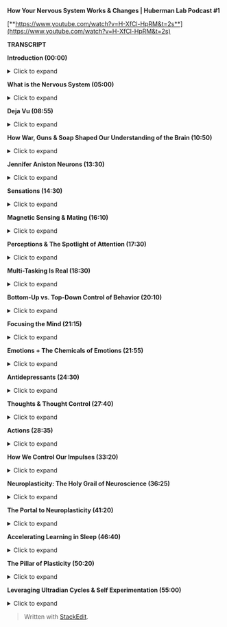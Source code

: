 **How Your Nervous System Works & Changes | Huberman Lab Podcast #1**

[**https://www.youtube.com/watch?v=H-XfCl-HpRM&t=2s**](https://www.youtube.com/watch?v=H-XfCl-HpRM&t=2s)

**TRANSCRIPT**

**Introduction (00:00)**
<details>
<summary> Click to expand </summary>
Welcome to the Huberman Lab Podcast where we discuss science and science-based tools for everyday life. (upbeat guitar music) I'm Andrew Huberman and I'm a professor of neurobiology and ophthalmology at Stanford School of Medicine. For today's podcast we're going to talk about the parts list of the nervous system. Now that might sound boring, but these are the bits and pieces that together make up everything about your experience of life, from what you think about to what you feel, what you imagine, and what you accomplish from the day you're born until the day you die. That parts list is really incredible because it has a history associated with it that really provides a window into all sorts of things like engineering, warfare, religion, and philosophy. So I'm going to share with you the parts list that makes up who you are through the lens of some of those other aspects of life and other aspects of the history of the discovery of the nervous system. By the end of this podcast I promise you're going to understand a lot more about how you work and how to apply that knowledge. There's going to be a little bit of story. There's going to be a lot of discussion about the people who made these particular discoveries. There'll be a little bit of technical language. There's no way to avoid that. But at the end you're going to have in hand what will be the equivalent of an entire semester of learning about the nervous system and how you work So a few important points before we get started. I am not a medical doctor. That means I don't prescribe anything. I'm a professor, so sometimes I'll profess things. In fact, I profess a lot of things. We are going to talk about some basic functioning of the nervous system parts and et cetera, but we're also going to talk about how to apply that knowledge. That said, your healthcare, your wellbeing is your responsibility. So anytime we talk about tools please filter it through that responsibility. Talk to a healthcare professional if you're going to explore any new tools or practices and be smart in your pursuit of these new tools. Also wanna emphasize that this podcast and the other things I do on social media are my personal goal of bringing zero cost to consumer information to the general public. It is separate from my role at Stanford University. In that spirit I really want to thank the sponsors of today's podcast. The first one is Athletic Greens which is an all-in-one drink. It's a greens drink that has vitamins, minerals, probiotics, prebiotics. I've been using Athletic Greens since 2012 so I'm really delighted that they're sponsoring the podcast. The reason I like it is because I like vitamins and minerals, I think they're important to my health and it can be kind of overwhelming to know what to take in that landscape. So by taking one thing that also happens to taste really good I get all the vitamins minerals, et cetera, that I need. There's also a lot of data there now about the importance of the gut microbiome for immune health and for the gut brain access, all these things. And the probiotics and prebiotics are important to me for that reason. If you want to try Athletic Greens you can go to athleticgreens.com/huberman, and put in the code word Huberman at checkout. If you do that they'll send you a year's supply of vitamin D3 and K2. There's a lot in the news lately about the importance of vitamin D3. We can all get vitamin D3 from sunlight but many of us aren't getting enough sunlight. Vitamin D3 has been shown to be relevant to the immune system and the hormone systems, et cetera. So once again that's athleticgreens.com/huberman, enter Huberman at checkout, and you get the year supply of D3 and K2 along with your Athletic Greens. This podcast is also brought to us by Inside Tracker which is a health monitoring company. It uses blood tests and saliva tests to look at things like DNA and metabolic markers and monitors your hormones, a huge number of different parameters of health that really can only be measured accurately through blood and saliva tests. I use Inside Tracker because I'm a big believer in data. There's a lot of aspects to our biology that can only be accurately measured by way of blood tests and saliva tests. The thing that's really nice about Inside Tracker is that rather than just giving you a bunch of numbers back of the levels of these things in your body, it gives you, through a really simple platform, information about what to do with all those levels of hormones and metabolic markers, et cetera. It also has a feature which is particularly interesting which it measures your inner age, which is more a measure of your biological age as opposed to your chronological age. And all that information is organized so that you can make changes in your nutritional regimes or your exercise regimes and watch how those markers change over time. So if you want to try Inside Tracker you can go to insidetracker.com/huberman and they'll give you 25% off at checkout.
</details>

**What is the Nervous System (05:00)**
<details>
<summary> Click to expand </summary>
So let's talk about the nervous system. The reason I say your nervous system and not your brain is because your brain is actually just one piece of this larger, more important thing, frankly, that we call the nervous system. The nervous system includes your brain and your spinal cord but also all the connections between your brain and your spinal cord and the organs of your body. It also includes, very importantly, all the connections between your organs back to your spinal cord and brain. So the way to think about how you function at every level from the moment you're born until the day you die, everything you think and remember and feel and imagine is that your nervous system is this continuous loop of communication between the brain, spinal cord, and body and body, spinal cord, and brain. In fact, we really can't even separate them. It's one continuous loop. You may have heard of something called a Mobius strip. A Mobius strip is almost like one of these impossible figures that no matter which angle you look at it from you can't tell where it starts and where it ends. And that's really how your nervous system is built. That's the structure that allows you to, for instance, deploy immune cells, to release cells that will go kill infection when you're in the presence of infection. Most people just think about that as a function of the immune system but actually it's your nervous system that tells organs like your spleen to release killer cells that go and hunt down those bacterial and viral invaders and gobble them up. If you have a stomach ache, for instance, sure, you feel that in your stomach, but it's really your nervous system that's causing the stomach ache. The ache aspect of it is a nervous system feature. So when we want to talk about experience or we want to talk about how to change the self in any way, we really need to think about the nervous system first. It is fair to say that the nervous system governs all other biological systems of the body, and it's also influenced by those other biological systems. So if we're talking about the nervous system we need to get a little specific about what we mean. It's not just this big loop of wires. In fact, there's a interesting story about that because at the turn of the sort of 1800s to 1900s, it actually was believed that our nervous system was just one giant cell. But two guys, that names aren't super important, but in fairness to their important discovery, Ramon y Cajal, a Spaniard, Camillo Golgi, an Italian guy, figured out how to label or stain the nervous system in a way that revealed, oh my goodness, we're actually made up of trillions of these little cells, nerve cells that are called neurons. And that's what a neuron is. It's just a nerve cell. They also saw that those nerve cells weren't touching one another. They're actually separated by little gaps. And those little gaps you may have heard of before, they're called synapses. Those synapses are where the chemicals from one neuron are kind of spit out or vomited into. And then the next nerve cell detects those chemicals and then passes electricity down its length to the next nerve cell and so forth. So really the way to think about your body and your thoughts and your mind is that you are a flow of electricity, right? There's nothing mystical about this. You're a flow of electricity between these different nerve cells. And depending on which nerve cells are active you might be lifting your arm or lowering your arm. You might be seeing something and perceiving that it's red or you might be seeing something and perceiving that it's green, all depending on which nerve cells are electrically active at a given moment. The example of perceiving red or perceiving green is a particularly good example because so often our experience of the world makes it seem as if these out these things that are happening outside us are actually happening inside us.
</details>

**Deja Vu (08:55)**
<details>
<summary> Click to expand </summary>
But the language of the nervous system is just electricity. It's just like a Morse code of some sort or the syllables and words and consonants and vowels of language. It just depends on how they're assembled, what order. And so that brings us to the issue of how the nervous system works. The way to think about how the nervous system works is that our experiences, our memories, everything is sort of like the keys on a piano being played in a particular order, right? If I play the keys on a piano in a particular order and with a particular intensity, that's a given song. We can make that analogous to a given experience. It's not really that the key, you know, A sharp or E flat is the song. It's just one component of the song. So when you hear that, you know, for instance, there's a brain area called the hippocampus, which there is, that's involved in memory. Well, it's involved in memory, but it's not that memories are stored there as, you know, sentences. They're stored there as patterns of electricity in neurons that when repeated, give you the sense that you are experiencing the thing again. In fact, deja vu, the sense that what you're experiencing is so familiar and like something that you've experienced previously is merely that the neurons that were active in one circumstance are now becoming active in the same circumstance again. And so it's really just like hearing the same song maybe not played on a piano but next time on a classical guitar, there's something similar about that song even though it's being played on two different instruments. So I think it's important that people understand the parts of their nervous system, and that it includes so much more than just the brain and that there are these things, neurons and synapses. But really that it's the electrical activity of these neurons that dictates our experience. So if the early 1900s were when these neurons were discovered, certainly a lot has happened since then.
</details>

**How War, Guns & Soap Shaped Our Understanding of the Brain (10:50)**
<details>
<summary> Click to expand </summary>
And in that time between the early 1900s and now there's some important events that actually happened in history that gave us insight into how the nervous system works. One of the more surprising ones was actually warfare. So as most everybody knows in warfare people get shot and people often die but many people get shot and they don't die. And in World War One, there were some changes in artillery, in bullets that made for a situation where bullets would enter the body and brain at very discrete locations and would go out the other side of the body or brain and also make a very small hole at that exit location. And in doing so produced a lot of naturally occurring lesions of the nervous system. Now you say, okay, well, how does that relate to neuroscience? Well, unlike previous years where a lot of the artillery would create these big sort of holes as the bullets would blow out of the brain or body, I know this is rather gruesome, when the holes were very discrete they entered at one point and left at another point, they would take out or destroy very discrete bits of neural tissue, of the nervous system. So people were coming back from war with holes in their brain and in other parts of their nervous system that were limited to very specific locations. In addition to that, there was some advancement in the cleaning of wounds that happened so many more people were surviving. What this meant was that neurologists now had a collection of patients that would come back and they'd have holes in very specific locations of their brain. And they'd say things like, well, I can recognize faces but I can't recognize who those faces belong to. I know it's a face, but I don't know who it belongs to. And after that person eventually died the neurologist would figure out, ah, I've had 10 patients that all told me that they couldn't recognize faces. And they all had these bullet holes that went through a particular region of the brain. And that's how we know a lot about how particular brain regions like the hippocampus work. In fact, some of the more amazing examples of this, where people would come back and they, for instance, would speak in complete gibberish whereas previously they could speak normally. And even though they were speaking in complete gibberish they could understand language perfectly. That's how we know that speech and language are actually controlled by separate portions of the nervous system. And there are many examples like that.
</details>

**Jennifer Aniston Neurons (13:30)**
<details>
<summary> Click to expand </summary>
People that couldn't recognize the faces of famous people or, and that actually brings us to an interesting example in modern times. Many, many years later in the early 2000s there was actually a paper that was published in the journal "Nature", excellent journal, showing that in a human being, a perfectly healthy human being, there was a neuron that would become electrically active only when the person viewed the picture of Jennifer Aniston, the actress. So literally a neuron that represented Jennifer Aniston, so-called Jennifer Aniston cells, neuroscientists know about the Jennifer Aniston cells. If you can recognize Jennifer Aniston's face you have Jennifer Aniston neurons, and presumably also have neurons that can recognize the faces of other famous and non-famous people. So that indicates that our brain is really a map of our experience. We come into the world and our brain has a kind of bias towards learning particular kinds of things. It's ready to receive information and learn that information, but the brain is really a map of experience.
</details>

**Sensations (14:30)**
<details>
<summary> Click to expand </summary>
So let's talk about what experience really is. What does it mean for your brain to work? Well I think it's fair to say that the nervous system really does five things, maybe six. The first one is sensation. So this is important to understand for any and all of you that want to change your nervous system or to apply tools to make your nervous system work better. Sensation is a non-negotiable element of your nervous system. You have neurons in your eye that perceive certain colors of light and certain directions of movement. You have neurons in your skin that perceive particular kinds of touch, like light touch or firm touch or painful touch. You have neurons in your ears that perceive certain sounds. Your entire experience of life is filtered by these, what we call sensory receptors if you want to know what the name is. So this always raises an interesting question. People ask, well, is there much more out there? Is there a lot more happening in the world that I'm not experiencing or that humans aren't experiencing? And the answer of course is yes, there are many species on this planet that are perceiving things that we will never perceive unless we apply technology. The best example I could think of off the top of my head would be something like infrared vision. There are snakes out there, pit vipers and so forth, that can sense heat emissions from other animals. They don't actually see their shape. They sense their heat shape and their heat emissions. Humans can't do that unless of course they put on infrared goggles or something that would allow them to detect those heat emissions.
</details>
  
**Magnetic Sensing & Mating (16:10)**
<details>
<summary> Click to expand </summary>
There are turtles and certain species of birds that migrate long distances that can detect magnetic fields because they have neurons, again, it's the nervous system that allows them to do this. So they have neurons in their nose and in their head that allow them to migrate along magnetic fields in order to, as amazing as this sounds, go from one particular location in the ocean, thousands of miles away to all aggregate on one particular beach at a particular time of year so that they can mate, lay eggs, and then wander back off into the sea to die. And then their young will eventually hatch, those cute little turtles will shuffle to the ocean, swim off and go do the exact same thing. They don't migrate that distance by vision. They don't do it by smell. They do it by sensing magnetic fields. And many other species do these incredible things. We don't, humans are not magnetic sensing organisms. We can't do that because we don't have receptors that sense magnetic fields. There's some data that maybe some humans can sense magnetic fields but you should be very skeptical of anyone that's convinced that they can do that with any degree of robustness or accuracy, because even the people that can do this aren't necessarily aware that they can. Maybe a topic for a future podcast. So we have sensation, then we have perception.
</details>

**Perceptions & The Spotlight of Attention (17:30)**
<details>
<summary> Click to expand </summary>
Perception is our ability to take what we're sensing and focus on it and make sense of it, to explore it, to remember it. So really perceptions are just whichever sensations we happen to be paying attention to at any moment. And you can do this right now. You can experience perception and the difference between perception and sensation very easily. If, for instance, I tell you to pay attention to the contact of your feet, the bottoms of your feet, with whatever surface they happen to be in contact with, maybe it's shoes, maybe it's the floor, if your feet are up maybe it's air. The moment you place your, what we call the spotlight of attention or the spotlight of perception on your feet. You are now perceiving what was happening there, what was being sensed there. The sensation was happening all along however. So while sensation is not negotiable you can't change your receptors unless you adopt some new technology, perception is under the control of your attention.
</details>

**Multi-Tasking Is Real (18:30)**
<details>
<summary> Click to expand </summary>
And the way to think about attention is it's like a spotlight, except it's not one spotlight. You actually have two attentional spotlights. Anyone that tells you you can't multitask, tell them they're wrong. And if they disagree with you tell them to contact me because in old world primates of which humans are, we are able to do what's called covert attention. We can place a spotlight of attention on something, for instance, something we're reading or looking at or someone that we're listening to. And we can place a second spotlight of attention on something we're eating and how it tastes or our child running around in the room or my dog. You can split your attention into two locations but of course you can also bring your attention, that is, your perception, to one particular location. You can dilate your attention kind of like making a spotlight more diffuse or you can make it more concentrated. This is very important to understand if you're going to think about tools to improve your nervous system, whether or not that tool is in the form of a chemical that you decide to take, maybe a supplement to increase some chemical in your brain if that's your choice, or a brain machine device or you're going to try and learn something better by engaging in some focus or motivated pursuit for some period of time each day. Attention is something that is absolutely under your control, in particular when you're rested. And we'll get back to this. But when you are rested, and we'll define rest very clearly, you are able to direct your attention in very deliberate ways.
</details>

**Bottom-Up vs. Top-Down Control of Behavior (20:10)**
<details>
<summary> Click to expand </summary>
And that's because we have something in our nervous system which is sort of like a two way street. And that two way street is a communication between the aspects of our nervous system that are reflexive and the aspects of our nervous system that are deliberate. So we all know what it's like to be reflexive. You go through life, you're walking. If you already know how to walk you don't think about your walking. You just walk. And that's because the nervous system wants to pass off as much as it can to reflexive action. That's called bottom up processing. It really just means that information is flowing in through your senses, regardless of what you're perceiving, that information is flowing up and it's directing your activity. But at any moment, for instance, let's say a car screeches in front of you around the corner, and you suddenly pause. You are now moving into deliberate action. You would start looking around in a very deliberate way. The nervous system can be reflexive in its action or it can be deliberate.
</details>

**Focusing the Mind (21:15)**
<details>
<summary> Click to expand </summary>
If reflexive action tends to be what we call bottom up, deliberate action and deliberate perceptions and deliberate thoughts are top down. They require some effort and some focus. But that's the point, you can decide to focus your attention and energy on anything you want. You can decide to focus your behavior in any way you want. But it will always feel like it requires some effort and some strain. Whereas when you're in reflexive mode, just walking and talking and eating and doing your thing it's going to feel very easy. And that's because your nervous system basically wired up to be able to do most things easily without much metabolic demand, without consuming much energy. But the moment you try and do something very specific, you're going to feel a sort of mental friction. It's going to be challenging.
</details>

**Emotions + The Chemicals of Emotions (21:55)**
<details>
<summary> Click to expand </summary>
So we've got sensations, perceptions, and then we've got things that we call feelings slash emotions. And these get a little complicated because almost all of us, I would hope all of us, are familiar with things like happiness and sadness or boredom or frustration. Scientists argue like crazy, neuroscientists and psychologists and philosophers for that matter, argue like crazy about what these are and how they work. Certainly emotions and feelings are the product of the nervous system. They involve the activity of neurons. But as I mentioned earlier, neurons are electrically active but they also release chemicals. And there's a certain category of chemicals that has a very profound influence on our emotional states. They're called neuromodulators. And those neuromodulators have names that probably you've heard of before. Things like dopamine and serotonin and acetylcholine, epinephrine. Neuromodulators are really interesting because they bias which neurons are likely to be active and which ones are likely to be inactive. A simple way to think about neuromodulators is they are sort of like playlists that you would have on any kind of device where you're going to play particular categories of music. So for instance, dopamine, which is often discussed as the molecule of reward or joy, it is involved in reward. And it does tend to create a sort of upbeat mood when released in appropriate amounts in the brain. But the reason it does that is because it makes certain neurons and neural circuits as we call them more active and others less active. Okay. So serotonin, for instance, is a molecule that when released tends to make us feel really good with what we have, our sort of internal landscape and the resources that we have, whereas dopamine more than being a molecule of reward is really more a molecule of motivation toward things that are outside us and that we want to pursue. And we can look at healthy conditions or situations like being in pursuit of a goal where every time we accomplish something en route to that goal, a little bit of dopamine is released and we feel more motivation, that happens. We can also look at the extreme example of something like mania, where somebody is so relentlessly in pursuit of external things like money and relationships that they're sort of in this delusional state of thinking that they have the resources that they need in order to pursue all these things when in fact they don't. So these neuromodulators can exist in normal levels, low levels, high levels.
</details>

**Antidepressants (24:30)**
<details>
<summary> Click to expand </summary>
And that actually gives us a window into a very important aspect of neuroscience history that all of us are impacted by today, which is the discovery of antidepressants and so-called anti-psychotics. In the 1950s, '60s, and '70s, it was discovered that there are compounds, chemicals that can increase or decrease serotonin, that can increase or decrease dopamine. And that led to the development of most of what we call antidepressants. Now, the trick here or the problem is that most of these drugs, especially in the 1950s and '60s, they would reduce serotonin but they would also reduce dopamine or they would increase serotonin, but they would also increase some other neuromodulator chemical. And that's because all these chemical systems in the body, but the neuromodulators in particular, have a lot of receptors. Now, these are different than the receptors we were talking about earlier. The receptors I'm talking about now are sort of like parking spots where dopamine is released. And if it attaches to a receptor, say on the heart, it might make the heart beat faster because there's a certain kind of receptor on the heart. Whereas if dopamine is released and goes and attaches to muscle it might have a completely different effect on the muscle. And in fact, it does. So different receptors on different organs of the body are the ways that these neuromodulators can have all these different effects on different aspects of our biology. This is most salient in the example of some of the antidepressants that have sexual side effects or that blunt appetite or that blunt motivation. You know, many of these which increase serotonin can be very beneficial for people. It can elevate their mood. It can make them feel better. But they also if their, the doses are too high or if that particular drug isn't right for somebody that person experiences challenges with motivation or appetite or libido because serotonin is binding to receptors in the areas of the brain that control those other things as well. So we talked about sensation. We talked about perception. When we talk about feelings, we have to consider these neuromodulators. And we have to consider also that feelings and emotions are contextual. In some cultures showing a lot of joy or a lot of sadness is entirely appropriate, in other cultures it's considered inappropriate. So I don't think it's fair to say that there is a sadness circuit or area of the brain or a happiness circuit or area of the brain. However, it is fair to say that certain chemicals and certain brain circuits tend to be active when we are in motivated states, tend to be active when we are in non-motivated lazy states, tend to be active when we are focused and tend to be active when we are not focused. I want to emphasize also that emotions are something that we generally feel are not under our control. We feel like they kind of geyser up within us and they just kind of happen to us. And that's because they are somewhat reflexive. We don't really set out with a deliberate thought to be happy or a deliberate thought to be sad. We tend to experience them in kind of a passive reflexive way. And that brings us to the next thing, which are thoughts.
</details>

**Thoughts & Thought Control (27:40)**
<details>
<summary> Click to expand </summary>
Thoughts are really interesting because in many ways they're like perceptions except that they draw on not just what's happening in the present but also things we remember from the past and things that we anticipate about the future. The other thing about thoughts that's really interesting is that thoughts can be both reflexive, they can just be occurring all the time sort of like pop-up windows on a poorly filtered web browser, or they can be deliberate. We can decide to have a thought. In fact, right now you could decide to have a thought just like you would decide to write something out on a piece of paper. You could decide that you're listening to a podcast, that you are in a particular location. You're not just paying attention to what's happening, you're directing your thought process. And a lot of people don't understand or at least appreciate that the thought patterns and the neural circuits that underlie thoughts can actually be controlled in this deliberate way.
</details>

**Actions (28:35)**
<details>
<summary> Click to expand </summary>
And then finally there are actions. Actions or behaviors are perhaps the most important aspect of our nervous system. Because first of all, our behaviors are actually the only thing that are going to create any fossil record of our existence. You know, after we die, the nervous system deteriorates, our skeleton will remain. But it's, you know, in the moment of experiencing something very joyful or something very sad, it can feel so all encompassing that we actually think that it has some meaning beyond that moment. But actually for humans and I think for all species, the sensations, the perceptions and the thoughts and the feelings that we have in our lifespan, none of that is actually carried forward except the ones that we take and we convert into actions such as writing, actions such as words, actions such as engineering new things. And so the fossil record of our species and each one of us is really through action. And that, in part, is why so much of our nervous system is devoted to converting sensation, perceptions, feelings, and thoughts into actions. In fact, the great neuroscientist or physiologist Sherrington won a Nobel prize for his work in mapping some of the circuitry, the connections between nerve cells that give rise to movement. And he said, "Movement is the final common pathway". The other way to think about it is that one of the reasons that our central nervous system, our brain and spinal cord include this stuff in our skull but also connects so heavily to the body is because most everything that we experience, including our thoughts and feelings, was really designed to either impact our behavior or not. And the fact that thoughts allow us to reach into the past and anticipate the future and not just experience what's happening in the moment gave rise to an incredible capacity for us to engage in behaviors that are not just for the moment, they're based on things that we know from the past and that we would like to see in the future. And this aspect of our nervous system, of creating movement, occurs through some very simple pathways. The reflexive pathway basically includes areas of the brain stem we call central pattern generators. When you walk, provided you already know how to walk, you are basically walking because you have these central pattern generators, groups of neurons that generate right foot, left foot, right foot, left foot kind of movement. However, when you decide to move in a particular deliberate way that requires a little more attention you start to engage areas of your brain for top-down processing where your forebrain works from the top down to control those central pattern generators so that maybe it's right foot, right foot, left foot, right foot, right foot, left foot if maybe you're hiking along some rocks or something. And you have to engage in that kind of movement. So movement, just like thoughts, can be either reflexive or deliberate. And when we talk about deliberate I want to be very specific about how your brain works in a deliberate way because it gives rise to a very important feature of the nervous system that we're going to talk about next, which is your ability to change your nervous system. And what I'd like to center on for a second is this notion of what does it mean for the nervous system to do something deliberately? Well, when you do something deliberately, you pay attention, you are bringing your perception to an analysis of three things, duration, how long something is is going to take or should be done, path, what you should be doing, and outcome, if you do something for a given length of time, what's going to happen. Now when you're walking down the street or you're eating or you're just talking reflexively, you're not doing this what I call DPO, duration, path, outcome, type of deliberate function in your brain and nervous system. But the moment you decide to learn something or to resist speaking or to speak up when you would rather be quiet, anytime you're deliberately kind of forcing yourself over a threshold, you're engaging these brain circuits and these nervous system circuits that suddenly make it feel as if something is challenging. Something has changed. Well, what's changed? What's changed is that when you engage in this duration, path, and outcome type of thinking or behavior or way of being you start to recruit these neuromodulators that are released from particular areas of your brain, and also it turns out from your body. and they start cuing to your nervous system. Something's different. Something's different now about what I'm doing. Something's different about what I'm feeling.
</details>

**How We Control Our Impulses (33:20)**
<details>
<summary> Click to expand </summary>
Let's give an example where perhaps somebody says something that's triggering to you. You don't like it. And you know you shouldn't respond. You feel like, oh, I shouldn't respond, I shouldn't respond, I shouldn't respond. You're actively suppressing your behavior through top down processing. Your forebrain is actually preventing you from saying the thing that you know you shouldn't say or that maybe you should wait to say or say in a different form. This feels like agitation and stress because you're actually suppressing a circuit. We actually can see examples of what happens when you're not doing this well. Some of the examples come from children. If you look at young children they don't have the forebrain circuitry to engage in this top down processing until they reach age 22, even 25. But in young children, you see this in a really robust way. You'll see they'll be rocking back and forth. It's hard for them to sit still because those central pattern generators are constantly going in the background. Whereas adults can sit still. A kid sees a piece of candy that it wants and will just reach out and grab it. Whereas an adult probably would ask if they could have a piece or wait until they were offered a piece in most cases. People that have damage to the certain areas of the frontal lobes don't have this kind of restriction. They'll just blurt things out. They'll just say things. We all know people like this. Impulsivity is a lack of top down control, a lack of top-down processing. The other thing that will turn off the forebrain and make it harder to top-down processing is a couple of drinks containing alcohol. The removal of inhibition is actually removal of neural inhibition, of nerve cells suppressing the activity of other nerve cells. And so when you look at people that have damage to their frontal lobes or you look at puppies or you look at young children, everything's a stimulus. Everything is a potential interaction for them. And they have a very hard time restricting their behavior and their speech. So a lot of the motor system is designed to just work in a reflexive way. And then when we decide we want to learn something or do something or not do something, we have to engage in this top-down restriction. And it feels like agitation because it's accompanied by the release of a neuromodulator called norepinephrine, which in the body we call adrenaline. And it actually makes us feel agitated. So for those of you that are trying to learn something new or to learn to suppress your responses or be more deliberate and careful in your responses, that is going to feel challenging for a particular reason. It's going to feel challenging because the chemicals in your body that are released in association with that effort are designed to make you feel kind of agitated. That low-level tremor that sometimes people feel when they're really, really angry is actually a chemically induced low-level tremor. And it's the, what I call limbic friction. There's an area of your brain that's involved in our more primitive reflexive responses called the limbic system. And the frontal cortex is in a friction, it's in a tug of war with that system all the time. Unless of course you have damage to the frontal lobe or you've had too much to drink or something. In which case you tend to just say and do whatever.
</details>

**Neuroplasticity: The Holy Grail of Neuroscience (36:25)**
<details>
<summary> Click to expand </summary>
And so this is really important to understand because if you want to understand neuroplasticity, you want to understand how to shape your behavior, how to shape your thinking, how to change how you're able to perform in any context, the most important thing to understand is that it requires top-down processing. It requires this feeling of agitation. In fact, I would say the agitation and strain is the entry point to neuroplasticity. So let's take a look at what neuroplasticity is. Let's explore it, not as the way it's normally talked about in modern culture, neuroplasticity, plasticity is great. Well, what exactly do people mean? Plasticity itself is just a process by which neurons can change their connections and the way they work so that you can go from things being very challenging and deliberate, requiring a lot of effort and strain, to them being reflexive. And typically when we hear about plasticity, we're thinking about positive or what I call adaptive plasticity. A lot of plasticity can be induced, for instance by brain damage, but that's generally not the kind of plasticity that we want. So when I say plasticity, unless I say otherwise I mean adaptive plasticity. And in particular most of the neuroplasticity that people want is self-directed plasticity. Because if there's one truism to neuroplasticity, it's that from birth until about age 25 the brain is incredibly plastic. Kids are learning all sorts of things but they can learn it passively. They don't have to work too hard or focus too hard, although focus helps, to learn new things, acquire new languages, acquire new skills. But if you're an adult and you want to change your neural circuitry at the level of emotions or behavior or thoughts or anything really, you absolutely need to ask two important questions. One, what particular aspect of my nervous system am I trying to change? Meaning, am I trying to change my emotions or my perceptions, my sensations? And which ones are available for me to change? And then the second question is how are you going to go about that? What is the structure of a regimen to engage neuroplasticity? And it turns out that the answer to that second question is governed by how awake or how sleepy we are. So let's talk about that next. Neuroplasticity is the ability for these connections in the brain and body to change in response to experience. And what's so incredible about the human nervous system in particular is that we can direct our own neural changes. We can decide that we want to change our brain. In other words, our brain can change itself and our nervous system can change itself. And the same can't be said for other organs of the body. Even though our other organs of the body have some ability to change, they can't direct it. They can't think and decide, you know your gut doesn't say, oh, you know, I want to be able to digest spicy foods better so I'm going to rearrange the connections to be able to do that. Whereas your brain can decide that you want to learn a language or you want to be less emotionally reactive or more emotionally engaged, and you can undergo a series of steps that will allow your brain to make those changes so that eventually it becomes reflexive for you to do that, which is absolutely incredible. For a long time it was thought that neuroplasticity was the unique gift of young animals and humans, that it could only occur when we're young. And in fact, a young brain is incredibly plastic. Children can learn three languages without an accent reflexively, whereas adults, it's very challenging. It takes a lot more effort and strain, a lot more of that duration, path, outcome kind of thinking in order to achieve those plastic changes. We now know, however, that the adult brain can change in response to experience. Nobel prizes were given for the understanding that the young brain can change very dramatically. I think one of the most extreme examples would be for people that are born blind from birth they use the area of their brain that normally would be used for visualizing objects and colors and things outside of them for braille reading. In brain imaging studies it's been shown that, you know, people who are blind from birth, when they braille read, the area of the brain that would normally light up, if you will, for vision lights up for braille reading. So that real estate is reallocated for an entirely different function. If someone is made blind in adulthood, it's unlikely that their entire visual brain will be taken over by the areas of the brain that are responsible for touch. However, there's some evidence that areas of the brain that are involved in hearing and touch can kind of migrate into that area. And there's a lot of interest now in trying to figure out how more plasticity can be induced in adulthood, more positive plasticity.
</details>

**The Portal to Neuroplasticity (41:20)**
<details>
<summary> Click to expand </summary>
And in order to understand that process we really have to understand something that might at first seem totally divorced from neuroplasticity, but actually lies at the center of neuroplasticity. And for any of you that are interested in changing your nervous system so that something that you want can go from being very hard or seem almost impossible and out of reach to being very reflexive, this is especially important to pay attention to. Plasticity in the adult human nervous system is gated, meaning it is controlled by neuromodulators. These things that we talked about earlier, dopamine, serotonin, and one in particular called acetylcholine, are what open up plasticity. They literally unveil plasticity and allow brief periods of time in which whatever information, whatever thing we're sensing or perceiving or thinking, whatever emotions we feel can literally be mapped in the brain such that later it will become much easier for us to experience and feel that thing. Now, this has a dark side and a positive side. The dark side is it's actually very easy to get neuroplasticity as an adult through traumatic or terrible or challenging experiences. But the important question is to say, why is that? And the reason that's the case is because when something very bad happens, there's the release of two sets of neuromodulators in the brain, epinephrine which tends to make us feel alert and agitated, which is associated with most bad circumstances. And acetylcholine, which tends to create a even more intense and focused perceptual spotlight. Remember earlier we were talking about perception and how it's kind of like a spotlight. Acetylcholine makes that light particularly bright and particularly restricted to one region of our experience. And it does that by making certain neurons in our brain and body active much more than all the rest. So acetylcholine is sorta like a highlighter marker upon which neuroplasticity then comes in later and says, wait, which neurons were active in this particularly alerting phase of whatever, you know, day or night, whenever this thing happened. So the way it works is this, you can think of epinephrine as creating this alertness and this kind of unbelievable level of increased attention compared to what you were experiencing before. And you can think of acetylcholine as being the molecule that highlights whatever happens during that period of heightened alertness. So just to be clear, it's epinephrine creates the alertness, that's coming from a subset of neurons in the brain stem if you're interested, and acetylcholine coming from an area of the forebrain is tagging or marking the neurons that are particularly active during this heightened level of alertness. Now that marks the cells, the neurons and the synapses for strengthening, for becoming more likely to be active in the future even without us thinking about it. Okay? So in bad circumstances this all happens without us having to do much. When we want something to happen, however, we want to learn a language, we want to learn a new skill, we want to become more motivated, what do we know for certain? We know that that process of getting neuroplasticity so that we have more focus, more motivation, absolutely requires the release of epinephrine. We have to have alertness in order to have focus and we have to have focus in order to direct those plastic changes to particular parts of our nervous system. Now, this has immense implications in thinking about the various tools, whether or not those are chemical tools or machine tools or just self-induced regimens of how long or how intensely you're going to focus in order to get neuroplasticity. But there's another side to it. The dirty secret of neuroplasticity is that no neuroplasticity occurs during the thing you're trying to learn, during the terrible event, during the great event. During the thing that you're really trying to shape and learn, nothing is actually changing between the neurons that is going to last. All the neuroplasticity, the strengthening of the synapses, the addition, in some cases, of new nerve cells or at least connections between nerve cells, all of that occurs at a very different phase of life which is when we are in sleep and non-sleep deep rest. And so neuroplasticity, which is the kind of Holy Grail of human experience of, you know, this is the New Year and everyone's thinking New Year's resolutions. And right now, perhaps everything's organized and people are highly motivated but what happens in March or April or May? Well, that all depends on how much attention and focus one can continually bring to whatever it is they're trying to learn, so much so that agitation and a feeling of strain are actually required for this process of neuro-plasticity to get triggered.
</details>

**Accelerating Learning in Sleep (46:40)**
<details>
<summary> Click to expand </summary>
But the actual rewiring occurs during periods of sleep and non-sleep deep rest. There's a study published last year that's particularly relevant here that I want to share, it was not done by my laboratory, that showed that 20 minutes of deep rest, this is not deep sleep, but essentially doing something very hard and very intense and then taking 20 minutes immediately afterwards to deliberately turn off the deliberate focused thinking and engagement actually accelerated neuroplasticity. There's another study that's just incredible. And we're going to go into this in a future episode of the podcast not too long from now, that showed that if people are learning a particular skill, it could be a language skill or a motor skill, and they hear a tone just playing in the background, and the tone is playing periodically in the background, like just a bell. In deep sleep, if that bell is played learning is much faster for the thing that they were learning while they were awake. It somehow cues the nervous system in sleep, doesn't even have to be in dreaming, that something that happened in the waking phase was especially important. So much so that that bell is sort of a Pavlovian cue, it's sort of a reminder to the sleeping brain, oh, you need to remember what it is that you were learning at that particular time of day. And the learning rates and the rates of retention, meaning how much people can remember from the thing they learned, are significantly higher under those conditions. So I'm going to talk about how to apply all this knowledge a little bit more in this podcast episode but also in future episodes. But it really speaks to the really key importance of sleep and focus, these two opposite ends of our attentional state. When we're in sleep these DPOs, duration, path, and outcome analysis are impossible. We just can't do that. We are only in relation to what's happening inside of us. So sleep is key. Also key are periods of non-sleep deep rest where we're turning off our analysis of duration, path, and outcome, in particular for the thing that we were just trying to learn. And we're in this kind of liminal state where our attention is kind of drifting all over. It turns out that's very important for the consolidation, for the changes between the nerve cells that will allow what we were trying to learn to go from being deliberate and hard and stressful and a strain to easy and reflexive. This also points to how different people, including many modern clinicians, are thinking about how to prevent bad circumstances, traumas, from routing their way into our nervous system permanently. It says that you might want to interfere with certain aspects of brain states that are away from the bad thing that happened, the brain states that happened the next day or the next month or the next year. And also, I want to make sure that I pay attention to the fact that for many of you you're thinking about neuro-plasticity not just in changing your nervous system to add something new but to also get rid of things that you don't like, right? That you want to forget bad experiences or at least remove the emotional contingency of a bad relationship or a bad relationship to some thing or some person or some event. Learning to fear certain things, less to eliminate a phobia, to erase a trauma. The memories themselves don't get erased. I'm sorry to say that the memories don't themselves get erased, but the emotional load of memories can be reduced. And there are a number of different ways that that can happen but they all require this thing that we're calling neuroplasticity. We're going to have a large number of discussions about neuroplasticity in depth, but the most important thing to understand is that it is indeed a two phase process.
</details>

**The Pillar of Plasticity (50:20)**
<details>
<summary> Click to expand </summary>
What governs the transition between alert and focused and these deep rest and deep sleep states is a system in our brain and body, a certain aspect of the nervous system called the autonomic nervous system. And it is immensely important to understand how this autonomic nervous system works. It has names like the sympathetic nervous system and parasympathetic nervous system which frankly are complicated names because they're a little bit misleading. Sympathetic is the one that's associated with more alertness. Parasympathetic is the one that's associated with more calmness. And it gets really misleading because the sympathetic nervous system sounds like sympathy. And then people think it's related to calm. I'm going to call it the alertness system and the calmness system, because even though sympathetic and parasympathetic are sometimes used, people really get confused. So the way to think about the autonomic nervous system and the reason it's important for every aspect of your life, but in particular for neuroplasticity and engaging in these focus states and in these de-focused states is that it works sort of like a seesaw. Every 24 hours, we're all familiar with the fact that when we wake up in the morning we might be a little bit groggy but then generally we're more alert. And then as evening comes around we tend to become a little more relaxed and sleepy. Eventually at some point at night, we go to sleep. So we go from alert to deeply calm. And as we do that, we go from an ability to engage in these very focused duration, path, outcome types of analyses to states in sleep that are completely divorced from duration, path, and outcome in which everything is completely random and untethered in terms of our sensations, perceptions and feelings and so forth. So every 24 hours, we have a phase of our day that is optimal for thinking and focusing and learning and neuroplasticity and doing all sorts of things. We have energy as well. And at another phase of our day we're tired and we have no ability to focus. We have no ability to engage in duration, path, outcome types of analyses. And it's interesting that both phases are important for shaping our nervous system in the ways that we want. So if we want to engage neuroplasticity and we want to get the most out of our nervous system we each have to master both the transition between wakefulness and sleep and the transition between sleep and wakefulness. Now so much has been made of the importance of sleep. And it is critically important for wound healing, for learning as I just mentioned, for consolidating learning, for all aspects of our immune system. It is the one period of time in which we're not doing these duration, path, and outcome types of analyses. And it is critically important to all aspects of our health, including our longevity. Much less has been made, however, of how to get better at sleeping, how to get better at the process that involves falling asleep, staying asleep, and accessing the states of mind and body that involve total paralysis. Most people don't know this but you're actually paralyzed during much of your sleep so that you can't act out your dreams, presumably. But also where your brain is in a total idle state where it's not controlling anything, it's just left to kind of free run. And there are certain things that we can all do in order to master that transition, in order to get better at sleeping. And it involves much more than just how much we sleep. We're all being told, of course, that we need to sleep more but there's also the issue of sleep quality, accessing those deep States of non DPO thinking. Accessing the right timing of sleep, not a lot has been discussed publicly, as far as I'm aware, of when to time your sleep. I think we all can appreciate that sleeping for half an hour throughout the day so that you get a total of eight hours of sleep every 24 hour cycle is probably very different and not optimal compared to a solid block of eight hours of sleep. Although there are people that have tried this, I think it's been written about in various books. Not many people can stick to that schedule. Incidentally, I think it's called the Uberman schedule, not to be confused with the Huberman schedule because first of all my schedule doesn't look anything like that. And second of all I would never attempt such a sleeping regime. The other thing that is really important to understand is that we have not explored, as a culture, the rhythms that occur in our waking states. So much has been focused on the value of sleep and the importance of sleep, which is great. But I don't think that most people are paying attention to what's happening in their waking states and when their brain is optimized for focus, when their brain is optimized for these DPOs, these duration, path, outcome types of engagements for learning and for changing and when are their brain is probably better suited for more reflexive thinking and behaviors.
</details>

**Leveraging Ultradian Cycles & Self Experimentation (55:00)**
<details>
<summary> Click to expand </summary>
And it turns out that there's a vast amount of scientific data which points to the existence of what are called ultradian rhythms. You may have heard of circadian rhythms. Circadian means, circa, about a day. So it's 24 hour rhythms because the earth spins once every 24 hours. Ultradian rhythms occur throughout the day and they require less time, they're shorter. The most important ultradian rhythm for sake of this discussion is the 90 minute rhythm that we're going through all the time in our ability to attend and focus. And in sleep, we are, our sleep is broken up into 90 minute segments. Early in the night we have more phase one and phase two lighter sleep. And then we go into our deeper phase three and phase four sleep. And then we return to phase one, two, three, four. So all night, you're going through these ultradian rhythms of stage one, two, three, four, one, two, three, four, it's repeating. Most people perhaps know that. Maybe they don't. But you wake up in the morning, these ultradian rhythms continue. And it turns out that we are optimized for focus and attention within these 90 minute cycles so that at the beginning of one of these 90 minute cycles maybe you sit down to learn something new or to engage in some new challenging behavior, for the first five or 10 minutes of one of those cycles it's well-known that the brain and the neural circuits and the neuromodulators are not going to be optimally tuned to whatever it is you're trying to do. But as you drop deeper into that 90 minute cycle your ability to focus and to engage in this DPO process and to direct neuroplasticity and to learn is actually much greater. And then you eventually pop out of that at the end of the 90 minute cycle. So these cycles are occurring in sleep and these cycles are occurring in wakefulness. And all of those are governed by this seesaw of alertness to calmness that we call the autonomic nervous system. So if you want to master and control your nervous system, regardless of what tool you reach to, whether or not it's a pharmacologic tool or whether or not it's a behavioral tool or whether or not it's a brain machine interface tool, it's vitally important to understand that your entire existence is occurring in these 90 minute cycles, whether or not you're asleep or awake. And so you really need to learn how to wedge into those 90 minute cycles. And for instance, it would be completely crazy and counterproductive to try and just learn information while in deep sleep by listening to that information because you're not able to access it. It would be perfectly good, however, to engage in a focused bout of learning each day. And now we know how long that focused bout of learning should be, it should be at least one 90 minute cycle. And the expectation should be that the early phase of that cycle is going to be challenging. It's going to hurt. It's not going to feel natural. It's not going to feel like flow. But that you can learn and the circuits of your brain that are involved in focus and motivation can learn to drop into a mode of more focus, get more neuroplasticity in other words, by engaging these ultradian cycles at the appropriate times of day. For instance, some people are very good learners early in the day and not so good in the afternoon. So you can start to explore this process even without any information about the underlying neurochemicals by simply paying attention, not just to when you go to sleep and when you wake up each morning, how deep or how shallow your sleep felt to you subjectively. But also, throughout the day, when your brain tends to be most anxious. Because it turns out that has a correlate related to perception that we will talk about. You can ask yourself when are you most focused? When are you least anxious? When do you feel most motivated? When do you feel least motivated? By understanding how the different aspects of your perception, sensation, feeling, thought, and actions, tend to want to be engaged or not want to be engaged. You develop a very good window into what's going to be required to shift your ability to focus or shift your ability to engage in creative type thinking at different times of day, should you choose. And so that's where we're heading, going forward. It all starts with mastering this seesaw that is the autonomic nervous system, that at a course level is a transition between wakefulness and sleep, but at a finer level, and just as important, are the various cycles, these ultradian 90 minute cycles that govern our life all the time, 24 hours a day every day of our life. And so we're going to talk about how you can take control of the autonomic nervous system so that you can better access neuroplasticity, better access sleep, even take advantage of the phase that is the transition between sleep and waking to access things like creativity and so forth. All based on studies that have been published over the last 100 years, mainly within the last 10 years and some that are very, very new. And that point to the use of specific tools that will allow you to get the most out of your nervous system. So today we covered a lot of information. It was sort of a whirlwind tour of everything from neurons and synapses to neuroplasticity and the autonomic nervous system. We will revisit a lot of these themes going forward. So if all of that didn't sink in in one pass, please don't worry. We will come back to these themes over and over again. I wanted to equip you with a language so that we're all developing a kind of common base set of information going forward. And I hope the information is valuable to you in your thinking about what is working well for you and what's working less well and what's been exceedingly challenging, what's been easy for you in terms of your pursuit of particular behaviors or emotional states where your challenges or the challenges of people that you know might reside. As promised in our welcome video, the format of the "Huberman Lab" podcast is to dive deep into individual topics for an entire month at a time. So for the entire month of January we're going to explore this incredible state that is sleep and a related state, which is non-sleep deep rest and what they do for things like learning, resetting our emotional capacity. Everyone's probably familiar with the fact that when we're sleep deprived we're so much less good at dealing with life circumstances. We're more emotionally labile. Why is that? How is that? But most importantly, we're going to talk about how to get better at sleeping and how to access better sleep even when your sleep timing or duration is compromised. We're also going to talk about the data that support this very interesting state called non-sleep deep rest where one is neither asleep nor awake, but it turns out one can recover some of the neuromodulators and more importantly the processes involved in sensation, perception, feeling, thought, and action. It's sure to be a very rich discussion back and forth where I'm answering your questions and providing tools. And I'm certain you're also going to learn a lot of information about neuroscience and what makes up this incredible phase of your life where you think you're not conscious, but you're actually resetting and renewing yourself in order to perform better, feel better, et cetera, in the waking state. If you want to support the podcast, please click the like button and subscribe on YouTube. Leave us a comment if you have any feedback for us. And on Apple, you can also leave a review and comments for us to improve the podcast experience for you. Please also check out our sponsors and thank you so much. We'll see you on the next episode next week. (upbeat guitar music)
</details>

> Written with [StackEdit](https://stackedit.io/).
